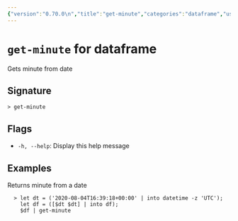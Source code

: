 ```yaml
---
{"version":"0.70.0\n","title":"get-minute","categories":"dataframe","usage":"Gets minute from date\n"}
---
```

<!-- THIS FILE IS GENERATED BY update_book_commands.cjs USING NUSHELL'S HELP COMMANDS.
REFRAIN FROM EDITING IT MANUALLY.-->
# <code>get-minute</code> for dataframe

<div class='command-title'>Gets minute from date</div>

## Signature

```> get-minute```

## Flags

 * ```-h, --help```: Display this help message
## Examples

  Returns minute from a date
```shell
  > let dt = ('2020-08-04T16:39:18+00:00' | into datetime -z 'UTC');
    let df = ([$dt $dt] | into df);
    $df | get-minute
```


